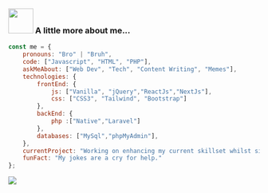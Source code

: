 ### <img src="https://i.giphy.com/media/v1.Y2lkPTc5MGI3NjExcmV2N2cxZjZnbGRmc3RoOWdxaXVqYzZxbXZuZzhkMHE3d3RldHZpZiZlcD12MV9pbnRlcm5hbF9naWZfYnlfaWQmY3Q9cw/Ai3jqCFiGHZOq9MA1M/giphy.gif" width="50"> A little more about me... 
```javascript
const me = {
    pronouns: "Bro" | "Bruh",
    code: ["Javascript", "HTML", "PHP"],
    askMeAbout: ["Web Dev", "Tech", "Content Writing", "Memes"],
    technologies: {
        frontEnd: {
            js: ["Vanilla", "jQuery","ReactJs","NextJs"],
            css: ["CSS3", "Tailwind", "Bootstrap"]
        },
        backEnd: {
            php :["Native","Laravel"]
        },
        databases: ["MySql","phpMyAdmin"],
    },
    currentProject: "Working on enhancing my current skillset whilst simultaneously looking for new opportunities.",
    funFact: "My jokes are a cry for help."
};
```
<img src="https://i.giphy.com/media/v1.Y2lkPTc5MGI3NjExdXpnMDI5ZHkyOG44M2ttMXdrZHdhOWY1OGU0azYzbjQzeHRuM3hneSZlcD12MV9pbnRlcm5hbF9naWZfYnlfaWQmY3Q9cw/10i7wGV8Kx3bFK/giphy.gif">
